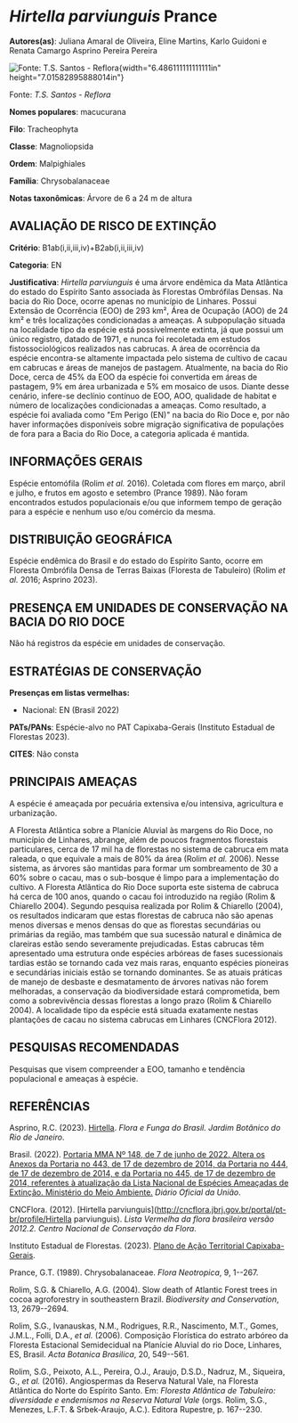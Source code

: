 # *Hirtella parviunguis* Prance

**Autores(as)**: Juliana Amaral de Oliveira, Eline Martins, Karlo Guidoni e Renata Camargo Asprino Pereira Pereira

![Fonte: T.S. Santos - Reflora](media/rId20.png){width="6.486111111111111in" height="7.01582895888014in"}

Fonte: *T.S. Santos - Reflora*

**Nomes populares**: macucurana

**Filo**: Tracheophyta

**Classe**: Magnoliopsida

**Ordem**: Malpighiales

**Família**: Chrysobalanaceae

**Notas taxonômicas**: Árvore de 6 a 24 m de altura

## AVALIAÇÃO DE RISCO DE EXTINÇÃO

**Critério**: B1ab(i,ii,iii,iv)+B2ab(i,ii,iii,iv)

**Categoria**: EN

**Justificativa**: *Hirtella parviunguis* é uma árvore endêmica da Mata Atlântica do estado do Espírito Santo associada às Florestas Ombrófilas Densas. Na bacia do Rio Doce, ocorre apenas no município de Linhares.  Possui Extensão de Ocorrência (EOO) de 293 km², Área de Ocupação (AOO) de 24 km² e três localizações condicionadas a ameaças. A subpopulação situada na localidade tipo da espécie está possivelmente extinta, já que possui um único registro, datado de 1971, e nunca foi recoletada em estudos fistossociológicos realizados nas cabrucas. A área de ocorrência da espécie encontra-se altamente impactada pelo sistema de cultivo de cacau em cabrucas e áreas de manejos de pastagem. Atualmente, na bacia do Rio Doce, cerca de 45% da EOO da espécie foi convertida em áreas de pastagem, 9% em área urbanizada e 5% em mosaico de usos. Diante desse cenário, infere-se declínio contínuo de EOO, AOO, qualidade de habitat e número de localizações
condicionadas a ameaças. Como resultado, a espécie foi avaliada como "Em Perigo (EN)" na bacia do Rio Doce e, por não haver informações disponíveis sobre migração significativa de populações de fora para a Bacia do Rio Doce, a categoria aplicada é mantida.

## INFORMAÇÕES GERAIS

Espécie entomófila (Rolim *et al.* 2016). Coletada com flores em março, abril e julho, e frutos em agosto e setembro (Prance 1989). Não foram encontrados estudos populacionais e/ou que informem tempo de geração para a espécie e nenhum uso e/ou comércio da mesma.

## DISTRIBUIÇÃO GEOGRÁFICA

Espécie endêmica do Brasil e do estado do Espírito Santo, ocorre em Floresta Ombrófila Densa de Terras Baixas (Floresta de Tabuleiro) (Rolim *et al.* 2016; Asprino 2023).

## PRESENÇA EM UNIDADES DE CONSERVAÇÃO NA BACIA DO RIO DOCE

Não há registros da espécie em unidades de conservação.

## ESTRATÉGIAS DE CONSERVAÇÃO

**Presenças em listas vermelhas:**

-   Nacional: EN (Brasil 2022)

**PATs/PANs**: Espécie-alvo no PAT Capixaba-Gerais (Instituto Estadual de Florestas 2023).

**CITES**: Não consta

## PRINCIPAIS AMEAÇAS

A espécie é ameaçada por pecuária extensiva e/ou intensiva, agricultura e urbanização.

A Floresta Atlântica sobre a Planície Aluvial às margens do Rio Doce, no município de Linhares, abrange, além de poucos fragmentos florestais particulares, cerca de 17 mil ha de florestas no sistema de cabruca em mata raleada, o que equivale a mais de 80% da área (Rolim *et al.* 2006). Nesse sistema, as árvores são mantidas para formar um sombreamento de 30 a 60% sobre o cacau, mas o sub-bosque é limpo para a implementação do cultivo. A Floresta Atlântica do Rio Doce suporta este sistema de cabruca há cerca de 100 anos, quando o cacau foi introduzido na região (Rolim & Chiarello 2004). Segundo pesquisa realizada por Rolim & Chiarello (2004), os resultados indicaram que estas florestas de cabruca não são apenas menos diversas e menos densas do que as florestas secundárias ou primárias da região, mas também que sua sucessão natural e dinâmica de clareiras estão sendo severamente prejudicadas. Estas cabrucas têm apresentado uma estrutura onde espécies arbóreas
de fases sucessionais tardias estão se tornando cada vez mais raras, enquanto espécies pioneiras e secundárias iniciais estão se tornando dominantes.  Se as atuais práticas de manejo de desbaste e desmatamento de árvores nativas não forem melhoradas, a conservação da biodiversidade estará comprometida, bem como a sobrevivência dessas florestas a longo prazo (Rolim & Chiarello 2004). A localidade tipo da espécie está situada exatamente nestas plantações de cacau no sistema cabrucas em Linhares (CNCFlora 2012).

## PESQUISAS RECOMENDADAS

Pesquisas que visem compreender a EOO, tamanho e tendência populacional e ameaças à espécie.

## REFERÊNCIAS

Asprino, R.C. (2023).  [Hirtella](https://floradobrasil.jbrj.gov.br/FB16788). *Flora e Funga do Brasil. Jardim Botânico do Rio de Janeiro*.

Brasil. (2022). [Portaria MMA Nº 148, de 7 de junho de 2022. Altera os Anexos da Portaria no 443, de 17 de dezembro de 2014, da Portaria no 444, de 17 de dezembro de 2014, e da Portaria no 445, de 17 de dezembro de 2014, referentes à atualização da Lista Nacional de Espécies Ameaçadas de Extinção. Ministério do Meio Ambiente.](https://in.gov.br/en/web/dou/-/portaria-mma-n-148-de-7-de-junho-de-2022-406272733) *Diário Oficial da União*.

CNCFlora. (2012). [Hirtella parviunguis](http://cncflora.jbrj.gov.br/portal/pt-br/profile/Hirtella parviunguis).  *Lista Vermelha da flora brasileira versão 2012.2. Centro Nacional de Conservação da Flora*.

Instituto Estadual de Florestas. (2023). [Plano de Ação Territorial Capixaba-Gerais](http://www.ief.mg.gov.br/biodiversidade/-planodeacaoterritorialcapixabagerais).

Prance, G.T. (1989). Chrysobalanaceae. *Flora Neotropica*, 9, 1--267.

Rolim, S.G. & Chiarello, A.G. (2004). Slow death of Atlantic Forest trees in cocoa agroforestry in southeastern Brazil. *Biodiversity and Conservation*, 13, 2679--2694.

Rolim, S.G., Ivanauskas, N.M., Rodrigues, R.R., Nascimento, M.T., Gomes, J.M.L., Folli, D.A., *et al.* (2006). Composição Florística do estrato arbóreo da Floresta Estacional Semidecidual na Planície Aluvial do rio Doce, Linhares, ES, Brasil. *Acta Botanica Brasilica*, 20, 549--561.

Rolim, S.G., Peixoto, A.L., Pereira, O.J., Araujo, D.S.D., Nadruz, M., Siqueira, G., *et al.* (2016). Angiospermas da Reserva Natural Vale, na Floresta Atlântica do Norte do Espírito Santo. Em: *Floresta Atlântica de Tabuleiro: diversidade e endemismos na Reserva Natural Vale* (orgs.  Rolim, S.G., Menezes, L.F.T. & Srbek-Araujo, A.C.). Editora Rupestre, p.  167--230.

